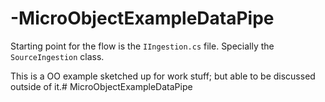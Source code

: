 # -MicroObjectExampleDataPipe


Starting point for the flow is the `IIngestion.cs` file.
Specially the `SourceIngestion` class.

This is a OO example sketched up for work stuff; but able to be discussed outside of it.# MicroObjectExampleDataPipe
